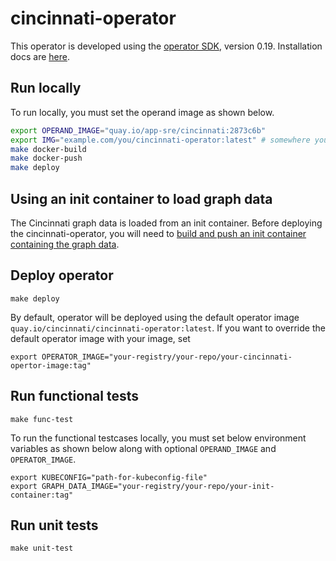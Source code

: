 # cincinnati-operator

This operator is developed using the [operator SDK][operator-sdk], version 0.19.
Installation docs are [here][operator-sdk-installation].

## Run locally

To run locally, you must set the operand image as shown below.

```sh
export OPERAND_IMAGE="quay.io/app-sre/cincinnati:2873c6b" 
export IMG="example.com/you/cincinnati-operator:latest" # somewhere you can push
make docker-build
make docker-push
make deploy
```

## Using an init container to load graph data

The Cincinnati graph data is loaded from an init container. Before deploying 
the cincinnati-operator, you will need to [build and push an init container containing the graph data](docs/graph-data-init-container.md).

## Deploy operator

```
make deploy
```

By default, operator will be deployed using the default operator image `quay.io/cincinnati/cincinnati-operator:latest`. If you want to override the default operator image with your image, set 

```
export OPERATOR_IMAGE="your-registry/your-repo/your-cincinnati-opertor-image:tag"
```

## Run functional tests

```
make func-test
```

To run the functional testcases locally, you must set below environment variables as shown below along with optional `OPERAND_IMAGE` and `OPERATOR_IMAGE`.

```
export KUBECONFIG="path-for-kubeconfig-file"
export GRAPH_DATA_IMAGE="your-registry/your-repo/your-init-container:tag"
```

## Run unit tests

```
make unit-test
```

[operator-sdk]: https://sdk.operatorframework.io/docs/
[operator-sdk-installation]: https://v0-19-x.sdk.operatorframework.io/docs/install-operator-sdk/
